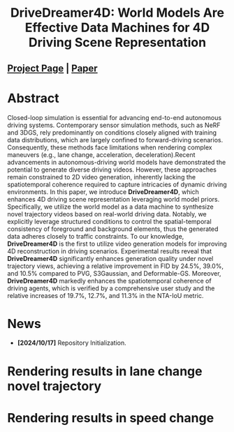 
<div align="center">   
  
# DriveDreamer4D: World Models Are Effective Data Machines for 4D Driving Scene Representation
</div>

 
## [Project Page](https://drivedreamer4d.github.io/) | [Paper]()

# Abstract 

Closed-loop simulation is essential for advancing end-to-end autonomous driving systems. Contemporary sensor simulation methods, such as NeRF and 3DGS, rely predominantly on conditions closely aligned with training data distributions, which are largely confined to forward-driving scenarios. Consequently, these methods face limitations when rendering complex maneuvers (e.g., lane change, acceleration, deceleration).Recent advancements in autonomous-driving world models have demonstrated the potential to generate diverse driving videos. However, these approaches remain constrained to 2D video generation, inherently lacking the spatiotemporal coherence required to capture intricacies of dynamic driving environments. In this paper, we introduce **DriveDreamer4D**, which enhances 4D driving scene representation leveraging world model priors. Specifically, we utilize the world model as a data machine to synthesize novel trajectory videos based on real-world driving data. Notably, we explicitly leverage structured conditions to control the spatial-temporal consistency of foreground and background elements, thus the generated data adheres closely to traffic constraints. To our knowledge, **DriveDreamer4D** is the first to utilize video generation models for improving 4D reconstruction in driving scenarios. Experimental results reveal that **DriveDreamer4D** significantly enhances generation quality under novel trajectory views, achieving a relative improvement in FID by 24.5%, 39.0%, and 10.5% compared to PVG, S3Gaussian, and Deformable-GS. Moreover, **DriveDreamer4D** markedly enhances the spatiotemporal coherence of driving agents, which is verified by a comprehensive user study and the relative increases of 19.7%, 12.7%, and 11.3% in the NTA-IoU metric.


# News
- **[2024/10/17]** Repository Initialization.


# Rendering results in lane change novel trajectory


# Rendering results in speed change 




<!-- **WorldDreamer Framework**
<img width="1349" alt="method" src="https://github.com/JeffWang987/WorldDreamer/assets/49095445/0f95bde3-e19a-4b79-9bad-ee22e2cddeb1">
 -->


<!-- # Bibtex
If this work is helpful for your research, please consider citing the following BibTeX entry.

```
@article{wang2023worlddreamer,
      title={WorldDreamer: Towards General World Models for Video Generation via Predicting Masked Tokens}, 
      author={Xiaofeng Wang and Zheng Zhu and Guan Huang and Boyuan Wang and Xinze Chen and Jiwen Lu},
      journal={arXiv preprint arXiv:2401.09985},
      year={2024}
} -->


